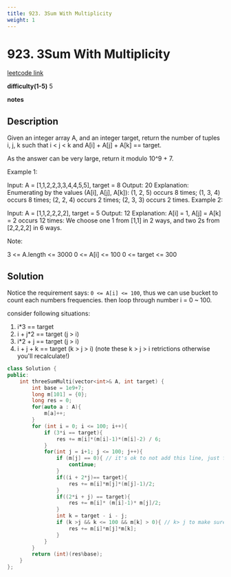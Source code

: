 ```yaml
---
title: 923. 3Sum With Multiplicity
weight: 1
---
```

# 923. 3Sum With Multiplicity

[leetcode link](https://leetcode.com/problems/3sum-with-multiplicity/)

**difficulty(1-5)** 
5

**notes**   


## Description

Given an integer array A, and an integer target, return the number of tuples i, j, k  such that i < j < k and A[i] + A[j] + A[k] == target.

As the answer can be very large, return it modulo 10^9 + 7.

 

Example 1:

Input: A = [1,1,2,2,3,3,4,4,5,5], target = 8
Output: 20
Explanation: 
Enumerating by the values (A[i], A[j], A[k]):
(1, 2, 5) occurs 8 times;
(1, 3, 4) occurs 8 times;
(2, 2, 4) occurs 2 times;
(2, 3, 3) occurs 2 times.
Example 2:

Input: A = [1,1,2,2,2,2], target = 5
Output: 12
Explanation: 
A[i] = 1, A[j] = A[k] = 2 occurs 12 times:
We choose one 1 from [1,1] in 2 ways,
and two 2s from [2,2,2,2] in 6 ways.
 

Note:

3 <= A.length <= 3000
0 <= A[i] <= 100
0 <= target <= 300

## Solution

Notice the requirement says: `0 <= A[i] <= 100`, thus we can use bucket to count each numbers frequencies. then loop through number i = 0 ~ 100.

consider following situations:
1. i*3 == target
2. i + j*2 == target (j > i)
3. i*2 + j == target (j > i)
4. i + j + k == target (k > j > i)
(note these k > j > i retrictions otherwise you'll recalculate!)

```c++
class Solution {
public:
    int threeSumMulti(vector<int>& A, int target) {
        int base = 1e9+7;
        long m[101] = {0};
        long res = 0;
        for(auto a : A){
            m[a]++;
        }
        for (int i = 0; i <= 100; i++){
            if (3*i == target){
                res += m[i]*(m[i]-1)*(m[i]-2) / 6;
            }
            for(int j = i+1; j <= 100; j++){
                if (m[j] == 0){ // it's ok to not add this line, just for pruning purpose
                    continue;
                }
                if((i + 2*j)== target){
                    res += m[i]*m[j]*(m[j]-1)/2;
                }
                if((2*i + j) == target){
                    res += m[i]* (m[i]-1)* m[j]/2;
                }
                int k = target - i - j;
                if (k >j && k <= 100 && m[k] > 0){ // k> j to make sure we don't calculate i,k,j and i,j,k twice!!!
                    res += m[i]*m[j]*m[k];
                }
            }
        }
        return (int)(res%base);        
    }
};
```